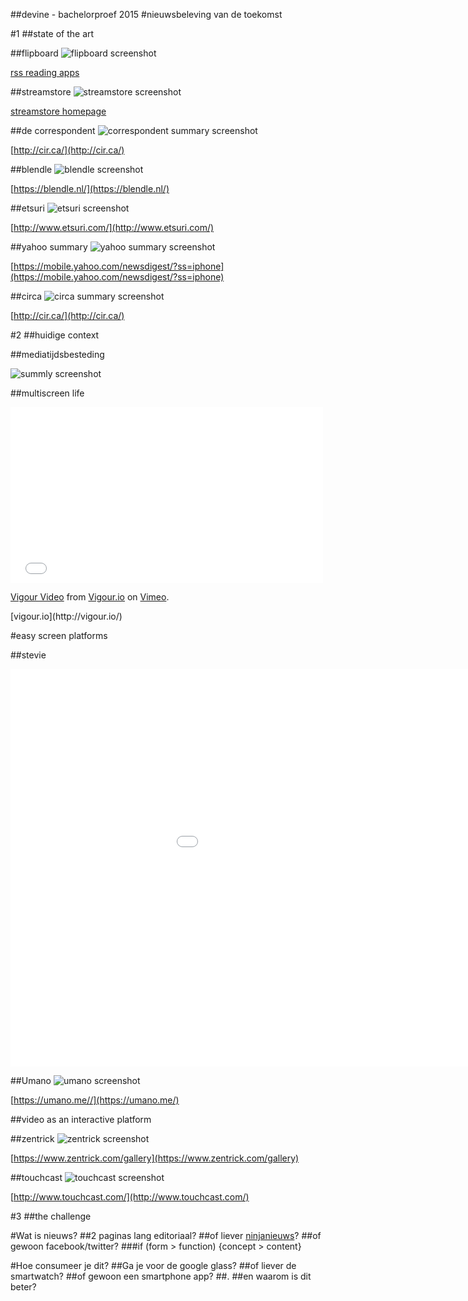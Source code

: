 ##devine - bachelorproef 2015
#nieuwsbeleving van de toekomst



#1
##state of the art


##flipboard
![flipboard screenshot](assets/img/flipboard.jpg)

[rss reading apps](https://www.google.be/search?q=flipboard+screenshot&safe=off&es_sm=91&tbm=isch&tbo=u&source=univ&sa=X&ei=tSFrVIHjG9XsaNW0gZAK&ved=0CCMQsAQ&biw=1676&bih=956#safe=off&tbm=isch&q=flipboard+pulse+feedly+google+currents&imgdii=_)
<div class='tags'><div class='scraped'></div><div class='curated'></div><div class='static'></div></div>


##streamstore
![streamstore screenshot](assets/img/streamstore.png)

[streamstore homepage](http://www.iminds.be/nl/projecten/2014/04/17/stream-store)
<div class='tags'><div class='paper'></div><div class='curated'></div><div class='static'></div></div>


##de correspondent
![correspondent summary screenshot](assets/img/correspondent.png)

[http://cir.ca/](http://cir.ca/)
<div class='tags'><div class='social'></div><div class='curated'></div><div class='interactive'></div></div>


##blendle
![blendle screenshot](assets/img/blendle.png)

[https://blendle.nl/](https://blendle.nl/)
<div class='tags'><div class='paper'></div><div class='curated'></div><div class='static'></div></div>


##etsuri
![etsuri screenshot](assets/img/etsuri.jpg)

[http://www.etsuri.com/](http://www.etsuri.com/)
<div class='tags'><div class='social'></div><div class='topic'></div><div class='interactive'></div></div>


##yahoo summary
![yahoo summary screenshot](assets/img/yahoo-summary.gif)

[https://mobile.yahoo.com/newsdigest/?ss=iphone](https://mobile.yahoo.com/newsdigest/?ss=iphone)
<div class='tags'><div class='scraped'></div><div class='topic'></div><div class='transform'></div></div>


##circa
![circa summary screenshot](assets/img/circa.png)

[http://cir.ca/](http://cir.ca/)
<div class='tags'><div class='social'></div><div class='topic'></div><div class='transform'></div></div>



#2
##huidige context


##mediatijdsbesteding

![summly screenshot](assets/img/mediabesteding.png)


##multiscreen life
<iframe src="//player.vimeo.com/video/73286935" width="500" height="281" frameborder="0" webkitallowfullscreen mozallowfullscreen allowfullscreen></iframe> <p><a href="http://vimeo.com/73286935">Vigour Video</a> from <a href="http://vimeo.com/user18517960">Vigour.io</a> on <a href="https://vimeo.com">Vimeo</a>.</p>
[vigour.io](http://vigour.io/)



#easy screen platforms


##stevie
<iframe width="1131" height="636" src="//www.mystevie.com/mystevietv" frameborder="0" allowfullscreen></iframe>


##Umano
![umano screenshot](assets/img/umano.jpg)

[https://umano.me//](https://umano.me/)


##video as an interactive platform


##zentrick
![zentrick screenshot](assets/img/zentrick.png)

[https://www.zentrick.com/gallery](https://www.zentrick.com/gallery)


##touchcast
![touchcast screenshot](assets/img/touchcast.png)

[http://www.touchcast.com/](http://www.touchcast.com/)


#3
##the challenge


#Wat is nieuws?
##2 paginas lang editoriaal?
##of liever [ninjanieuws](http://instagram.com/ninjanieuws?modal=true)?
##of gewoon facebook/twitter?
###if (form > function) {concept > content}


#Hoe consumeer je dit?
##Ga je voor de google glass?
##of liever de smartwatch?
##of gewoon een smartphone app?
##.
##en waarom is dit beter?

